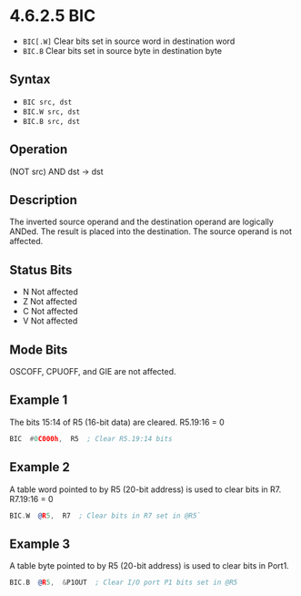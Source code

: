 # 4.6.2.5 BIC

- `BIC[.W]` Clear bits set in source word in destination word
- `BIC.B` Clear bits set in source byte in destination byte

## Syntax

- `BIC src, dst`
- `BIC.W src, dst`
- `BIC.B src, dst`

## Operation

(NOT src) AND dst → dst

## Description

The inverted source operand and the destination operand are logically ANDed. The result is placed into the destination. The source operand is not affected.

## Status Bits

- N Not affected
- Z Not affected
- C Not affected
- V Not affected

## Mode Bits

OSCOFF, CPUOFF, and GIE are not affected.

## Example 1

The bits 15:14 of R5 (16-bit data) are cleared. R5.19:16 = 0

```asm
BIC  #0C000h,  R5  ; Clear R5.19:14 bits
```

## Example 2

A table word pointed to by R5 (20-bit address) is used to clear bits in R7. R7.19:16 = 0

```asm
BIC.W  @R5,  R7  ; Clear bits in R7 set in @R5`
```

## Example 3

A table byte pointed to by R5 (20-bit address) is used to clear bits in Port1.

```asm
BIC.B  @R5,  &P1OUT  ; Clear I/O port P1 bits set in @R5
```
